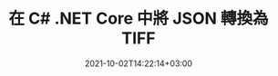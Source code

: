 ---
############################# Static ############################
layout: "autogen-gist"
date: 2021-10-02T14:22:14+03:00
draft: false
path: "zh/total/net/conversion/json-to-tiff/"
other_out_formats: "PDF Word Excel Image DOC DOCM DOCX DOT DOTM DOTX RTF TXT RTF HTML HTM MHT MHTML XLS XLSX XLSM XLSB XLT XLTX XLTM TSV CSV XLAM FODS DIF SXC PPT PPTX PPTM PPS PPSX PPSM POT POTX POTM ODT OTT OTP ODP ODS PSD PSB SVG SVGZ XPS TEX BMP PNG GIF JPEG JPG TIFF WEBP JP2 ICO DCM WMF EMZ WMZ TGA MD EPUB FODP DICOM"
ad_headline: "將 JSON 轉換為 TIFF | 。網"
ad_description: "為您的 .NET 應用程序提供最準確的 JSON 到 TIFF 文檔轉換解決方案。"

############################# Head ############################
head_title: "JSON-to-TIFF.NET - 在 C# .NET 中將 JSON 轉換為 TIFF"
head_description: "C# .NET JSON 到 TIFF 轉換 API。在 .NET（C#、VB.NET、ASP.NET 和 .NET Core）應用程序中將 JSON 轉換為 PDF、Word、Excel、PowerPoint、圖像和 100 多種其他文件格式。"

############################# Header ############################
title: "在 C# .NET Core 中將 JSON 轉換為 TIFF"
description: "C# .NET 文檔和圖像轉換 API，用於在 C# .NET 應用程序中將 JSON 轉換為 TIFF。使用高級文檔轉換功能來自定義轉換後文檔的外觀。輕鬆地將所有流行的 Web 文件格式與 Word 文檔、Excel 工作表、PowerPoint 演示文稿、PDF、Photoshop、電子書和圖像相互轉換。以編程方式轉換完整文檔或根據選擇性頁碼或頁面範圍選擇源文檔文件的某些特定頁面，並輕鬆轉換為各種受支持的文檔格式。"

############################# SubMenu ############################
submenu:
    enable: false

############################# Content ############################
content:
    enable: true
    block:
    - title_left: "在 C# .NET 中將 JSON 轉換為 TIFF"
      content_left: |
          按照這些簡單的步驟在 .NET 中將 JSON 轉換為 TIFF。無需使用任何外部軟件即可按原樣查看轉換後的 TIFF 文檔，或將其渲染並顯示為 HTML、PDF 或圖像。

          -   創建 **Converter** 對像以轉換 JSON 文檔
          -   設置 TIFF 格式的轉換選項
          -   調用**Converter**類實例的**Convert**方法轉換為TIFF
          -   為 **PDF** (PdfViewOptions)、**JPG** (JpgViewOptions)、**PNG** (PngViewOptions) 或 **HTML** (HtmlViewOptions) 查看器設置選項
          -   創建 **Viewer** 對像以將轉換後的 TIFF 查看為 HTML、PDF 或圖像
          
      title_right: "下载和安装说明"
      content_right: |
          您需要 `GroupDocs.Conversion` 和 `GroupDocs.Viewer` 命名空间来将 word 文件格式转换为各种图像和文档类型，例如 PDF、Microsoft Office（Word、Excel、PowerPoint、Project、Outlook）、OpenDocument、HTML 和CAD图。探索 Conholdate.Total 提供的其他 [.NET APIs for Office 文档](https://products.conholdate.com/zh/total/net/)。
          
          从 [downloads](https://downloads.conholdate.com/total/net) 获取相应的程序集文件或从 [Nuget](https://www.nuget.org/packages/Conholdate.Total) 获取整个包/) 直接在您的工作区中添加“Conholdate.Total for .NET”。
          
      gisthash: "c93008180c287d2c0e630c3a87099946"
      gistfile: "html-to-word-docx-conversion.cs"

    - title_left: "在 C# .NET 中將 HTML 轉換為 PDF"
      content_left: |
          只需三行簡單的代碼，即可在任何類型的 .NET（C#、ASP.NET、VB.NET 和 .NET Core）應用程序中將您的 Web HTML5 文檔準確轉換為 PDF 文件。

          還支持使用高級選項轉換為 HTML 文件，例如固定佈局以準確定位 HTML 元素並以百分比管理轉換後文檔的縮放級別。

          -   加載源 **HTML** 文件
          -   設置 **PDF** 格式的轉換選項
          -   將 **HTML** 轉換為 **PDF** 格式
        
      title_right: "源文件信息提取"
      content_right: |
          文檔信息提取功能不僅可以獲取有關源文檔文件的基本信息，還支持提取一些有價值的文件格式特定信息，例如 Microsoft Project 文件的項目開始和結束日期、PDF 文檔的任何打印限制、 Outlook 數據文件等中包含的文件夾列表。

          在 Windows、Linux 或 macOS 等不同操作系統上轉換流行的文檔文件格式，同時使用 Windows Azure、Mono 和 Xamarin 等平台。
          
      gisthash: "4f311c07ae9ee691b8afb7960aa6c806"
      gistfile: "html-to-pdf-conversion.cs"

    - title_left: "在 C# .NET 中將 JSON 文件轉換為 Excel"
      content_left: |
          現在，使用 Conholdate.Total for .NET API 可以更輕鬆地將 JSON 文件轉換為 .NET 中的 Excel。使用 JSON 文件作為數據源，通過添加幾行 C#code 將其精確轉換為 Excel 電子表格文件格式，無需使用任何外部軟件。

          -   創建 **Converter** 對像以轉換 JSON 文件
          -   實例化 **SpreadsheetConvertOptions** 類
          -   調用**Converter**類實例的**Convert**方法轉換為XLSX
          
      title_right: "加載和轉換遠程文檔"
      content_right: |
          使用 Conholdate.Total for .NET – 開發人員可以從各種遠程位置和雲文檔存儲資源（如 Amazon S3、Microsoft Azure Blob、FTP、本地磁盤、流或簡單 URL）加載和轉換文檔。您只需指定獲取遠程文檔流的方法，然後將其作為構造函數傳遞給 Converter 類。
          
          .NET API 的 Conholdate.Total 原生於 Windows 窗體、ASP.NET、WPF、WCF 或任何類型的基於 .NET Framework 2.0 或更高版本的應用程序。
          
      gisthash: "7864dd1c0c16ca647722d18664d5c84a"
      gistfile: "json-to-excel-spreadsheet-conversion.cs"

############################# About Formats ############################
about_formats:
    enable: false
############################# More Formats ############################
more_formats:
    enable: true
    auto: false
    other_out_formats: PDF Word Excel Image DOC DOCM DOCX DOT DOTM DOTX RTF TXT RTF HTML HTM MHT MHTML XLS XLSX XLSM XLSB XLT XLTX XLTM TSV CSV XLAM FODS DIF SXC PPT PPTX PPTM PPS PPSX PPSM POT POTX POTM ODT OTT OTP ODP ODS PSD PSB SVG SVGZ XPS TEX BMP PNG GIF JPEG JPG TIFF WEBP JP2 ICO DCM WMF EMZ WMZ TGA MD EPUB FODP DICOM
############################# Back to top ###############################
back_to_top:
  enable: true
---